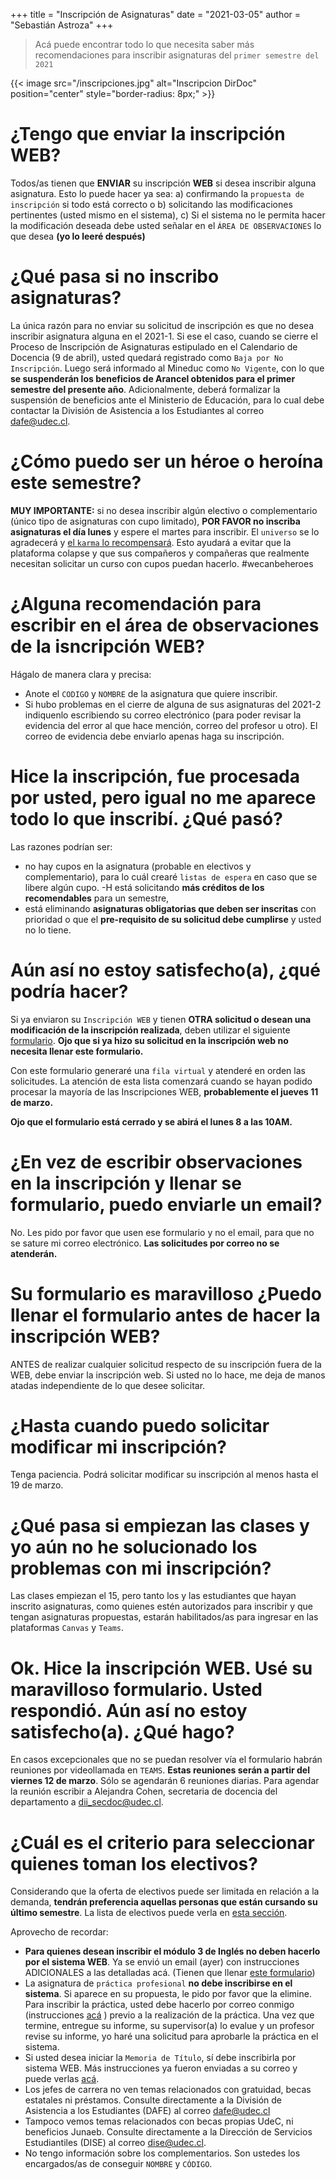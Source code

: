 +++
title = "Inscripción de Asignaturas"
date = "2021-03-05"
author = "Sebastián Astroza"
+++

> Acá puede encontrar todo lo que necesita saber más recomendaciones para inscribir asignaturas del `primer semestre del 2021`

{{< image src="/inscripciones.jpg" alt="Inscripcion DirDoc" position="center" style="border-radius: 8px;" >}}

# ¿Tengo que enviar la inscripción WEB?

Todos/as tienen que **ENVIAR** su inscripción **WEB** si desea inscribir alguna asignatura. Esto lo puede hacer ya sea:
a)	confirmando la `propuesta de inscripción` si todo está correcto o 
b)	solicitando las modificaciones pertinentes (usted mismo en el sistema), 
c)	Si el sistema no le permita hacer la modificación deseada debe usted señalar en el `ÁREA DE OBSERVACIONES` lo que desea **(yo lo leeré después)**

# ¿Qué pasa si no inscribo asignaturas?

La única razón para no enviar su solicitud de inscripción es que no desea inscribir asignatura alguna en el 2021-1. Si ese el caso, cuando se cierre el Proceso de Inscripción de Asignaturas estipulado en el Calendario de Docencia (9 de abril), usted quedará registrado como `Baja por No Inscripción`. Luego será informado al Mineduc como `No Vigente`, con lo que **se suspenderán los beneficios de Arancel obtenidos para el primer semestre del presente año**. Adicionalmente, deberá formalizar la suspensión de beneficios ante el Ministerio de Educación, para lo cual debe contactar la División de Asistencia a los Estudiantes al correo dafe@udec.cl.

# ¿Cómo puedo ser un héroe o heroína este semestre?

**MUY IMPORTANTE:** si no desea inscribir algún electivo o complementario (único tipo de asignaturas con cupo limitado), **POR FAVOR no inscriba asignaturas el día lunes** y espere el martes para inscribir. El `universo` se lo agradecerá y [el `karma` lo recompensará](/kramer.jpg). Esto ayudará a evitar que la plataforma colapse y que sus compañeros y compañeras que realmente necesitan solicitar un curso con cupos puedan hacerlo. #wecanbeheroes

# ¿Alguna recomendación para escribir en el área de observaciones de la isncripción WEB?

Hágalo de manera clara y precisa:
- Anote el `CODIGO` y `NOMBRE` de la asignatura que quiere inscribir.
- Si hubo problemas en el cierre de alguna de sus asignaturas del 2021-2 indiquenlo escribiendo su correo electrónico (para poder revisar la evidencia del error al que hace mención, correo del profesor u otro). El correo de evidencia debe enviarlo apenas haga su inscripción.

# Hice la inscripción, fue procesada por usted, pero igual no me aparece todo lo que inscribí. ¿Qué pasó?

Las razones podrían ser:
-	no hay cupos en la asignatura (probable en electivos y complementario), para lo cuál crearé `listas de espera` en caso que se libere algún cupo.
-H	está solicitando **más créditos de los recomendables** para un semestre, 
-	está eliminando **asignaturas obligatorias que deben ser inscritas** con prioridad o que el **pre-requisito de su solicitud debe cumplirse** y usted no lo tiene.

# Aún así no estoy satisfecho(a), ¿qué podría hacer?

Si ya enviaron su `Inscripción WEB` y tienen **OTRA solicitud o desean una modificación de la inscripción realizada**, deben utilizar el siguiente [formulario](https://forms.office.com/Pages/ResponsePage.aspx?id=nitYViSI0EmmZc0yjA4ASrwuERIdBiJMuxriWMXu5eBUNUhaTVFCRjJFTUJYVTYxNzhEVUdPRlI0OC4u). **Ojo que si ya hizo su solicitud en la inscripción web no necesita llenar este formulario.**


Con este formulario generaré una `fila virtual` y atenderé en orden las solicitudes. La atención de esta lista comenzará cuando se hayan podido procesar la mayoría de las Inscripciones WEB, **probablemente el jueves 11 de marzo.** 

**Ojo que el formulario está cerrado y se abirá el lunes 8 a las 10AM.**

# ¿En vez de escribir observaciones en la inscripción y llenar se formulario, puedo enviarle un email?

No. Les pido por favor que usen ese formulario y no el email, para que no se sature mi correo electrónico. **Las solicitudes por correo no se atenderán.**

# Su formulario es maravilloso ¿Puedo llenar el formulario antes de hacer la inscripción WEB?

ANTES de realizar cualquier solicitud respecto de su inscripción fuera de la WEB, debe enviar la inscripción web. Si usted no lo hace, me deja de manos atadas independiente de lo que desee solicitar.

# ¿Hasta cuando puedo solicitar modificar mi inscripción?

Tenga paciencia. Podrá solicitar modificar su inscripción al menos hasta el 19 de marzo. 

# ¿Qué pasa si empiezan las clases y yo aún no he solucionado los problemas con mi inscripción? 

Las clases empiezan el 15, pero tanto los y las estudiantes que hayan inscrito asignaturas, como quienes estén autorizados para inscribir y que tengan asignaturas propuestas, estarán habilitados/as para ingresar en las plataformas `Canvas` y `Teams`.

# Ok. Hice la inscripción WEB. Usé su maravilloso formulario. Usted respondió. Aún así no estoy satisfecho(a). ¿Qué hago?

En casos excepcionales que no se puedan resolver vía el formulario habrán reuniones por videollamada en `TEAMS`. **Estas reuniones serán a partir del viernes 12 de marzo**. Sólo se agendarán 6 reuniones diarias. Para agendar la reunión escribir a Alejandra Cohen, secretaria de docencia del departamento a dii_secdoc@udec.cl.

# ¿Cuál es el criterio para seleccionar quienes toman los electivos?

Considerando que la oferta de electivos puede ser limitada en relación a la demanda, **tendrán preferencia aquellas personas que están cursando su último semestre**. La lista de electivos puede verla en [esta sección](/electivos).  


Aprovecho de recordar:
- **Para quienes desean inscribir el módulo 3 de Inglés no deben hacerlo por el sistema WEB**. Ya se envió un email (ayer) con instrucciones ADICIONALES a las detalladas acá. (Tienen que llenar [este formulario](https://forms.office.com/Pages/ResponsePage.aspx?id=nitYViSI0EmmZc0yjA4ASrwuERIdBiJMuxriWMXu5eBUM0tJNTlaSzc5UTM0Q01CUURGSlZKVDVLUC4u))
- La asignatura de `práctica profesional` **no debe inscribirse en el sistema**. Si aparece en su propuesta, le pido por favor que la elimine. Para inscribir la práctica, usted debe hacerlo por correo conmigo (instrucciones [acá](/practica) ) previo a la realización de la práctica. Una vez que termine, entregue su informe, su supervisor(a) lo evalue y un profesor revise su informe, yo haré una solicitud para aprobarle la práctica en el sistema.
- Si usted desea iniciar la `Memoria de Título`, sí debe inscribirla por sistema WEB. Más instrucciones ya fueron enviadas a su correo y puede verlas [acá](/memoria).
- Los jefes de carrera no ven temas relacionados con gratuidad, becas estatales ni préstamos. Consulte directamente a la División de Asistencia a los Estudiantes (DAFE) al correo dafe@udec.cl
- Tampoco vemos temas relacionados con becas propias UdeC, ni beneficios Junaeb. Consulte directamente a la Dirección de Servicios Estudiantiles (DISE) al correo dise@udec.cl.
- No tengo información sobre los complementarios. Son ustedes los encargados/as de conseguir `NOMBRE` y `CÓDIGO`. 
